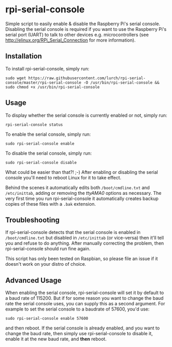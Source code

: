 rpi-serial-console
==================

Simple script to easily enable &amp; disable the Raspberry Pi's serial
console. Disabling the serial console is required if you want to use
the Raspberry Pi's serial port (UART) to talk to other devices e.g.
microcontrollers (see <http://elinux.org/RPi_Serial_Connection> for more
information).

Installation
------------

To install rpi-serial-console, simply run:

    sudo wget https://raw.githubusercontent.com/lurch/rpi-serial-console/master/rpi-serial-console -O /usr/bin/rpi-serial-console && sudo chmod +x /usr/bin/rpi-serial-console

Usage
-----

To display whether the serial console is currently enabled or not, simply run:

    rpi-serial-console status

To enable the serial console, simply run:

    sudo rpi-serial-console enable

To disable the serial console, simply run:

    sudo rpi-serial-console disable

What could be easier than that?! ;-) After enabling or disabling the
serial console you'll need to reboot Linux for it to take effect.

Behind the scenes it automatically edits
both `/boot/cmdline.txt` and `/etc/inittab`, adding or removing the
*ttyAMA0* options as necessary. The very first time you run
rpi-serial-console it automatically creates backup copies of these
files with a `.bak` extension.

Troubleshooting
---------------

If rpi-serial-console detects that the serial console is enabled in
`/boot/cmdline.txt` but disabled in `/etc/inittab` (or vice-versa) then
it'll tell you and refuse to do anything. After manually correcting the
problem, then rpi-serial-console should run fine again.

This script has only been tested on Raspbian, so please file an issue if it
doesn't work on your distro of choice.

Advanced Usage
--------------

When enabling the serial console, rpi-serial-console will set it by default to
a baud rate of 115200. But if for some reason you want to change the baud rate
the serial console uses, you can supply this as a second argument. For example
to set the serial console to a baudrate of 57600, you'd use:

    sudo rpi-serial-console enable 57600

and then reboot. If the serial console is already enabled, and you want to
change the baud rate, then simply use rpi-serial-console to disable it, enable
it at the new baud rate, and **then** reboot.

